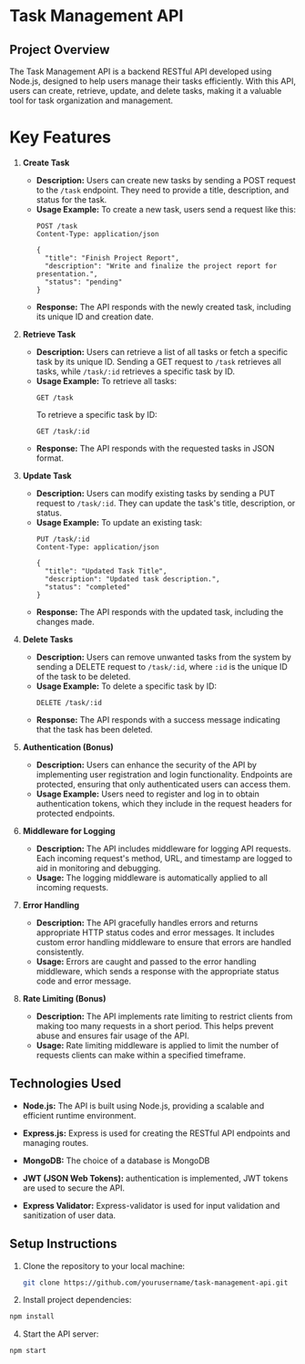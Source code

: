 # Task Management API

## Project Overview
The Task Management API is a backend RESTful API developed using Node.js, designed to help users manage their tasks efficiently. With this API, users can create, retrieve, update, and delete tasks, making it a valuable tool for task organization and management.

# Key Features

1. **Create Task**
   - **Description:** Users can create new tasks by sending a POST request to the `/task` endpoint. They need to provide a title, description, and status for the task.
   - **Usage Example:** To create a new task, users send a request like this:
     ```http
     POST /task
     Content-Type: application/json

     {
       "title": "Finish Project Report",
       "description": "Write and finalize the project report for presentation.",
       "status": "pending"
     }
     ```
   - **Response:** The API responds with the newly created task, including its unique ID and creation date.

2. **Retrieve Task**
   - **Description:** Users can retrieve a list of all tasks or fetch a specific task by its unique ID. Sending a GET request to `/task` retrieves all tasks, while `/task/:id` retrieves a specific task by ID.
   - **Usage Example:** To retrieve all tasks:
     ```http
     GET /task
     ```
     To retrieve a specific task by ID:
     ```http
     GET /task/:id
     ```
   - **Response:** The API responds with the requested tasks in JSON format.

3. **Update Task**
   - **Description:** Users can modify existing tasks by sending a PUT request to `/task/:id`. They can update the task's title, description, or status.
   - **Usage Example:** To update an existing task:
     ```http
     PUT /task/:id
     Content-Type: application/json

     {
       "title": "Updated Task Title",
       "description": "Updated task description.",
       "status": "completed"
     }
     ```
   - **Response:** The API responds with the updated task, including the changes made.

4. **Delete Tasks**
   - **Description:** Users can remove unwanted tasks from the system by sending a DELETE request to `/task/:id`, where `:id` is the unique ID of the task to be deleted.
   - **Usage Example:** To delete a specific task by ID:
     ```http
     DELETE /task/:id
     ```
   - **Response:** The API responds with a success message indicating that the task has been deleted.

5. **Authentication (Bonus)**
   - **Description:** Users can enhance the security of the API by implementing user registration and login functionality. Endpoints are protected, ensuring that only authenticated users can access them.
   - **Usage Example:** Users need to register and log in to obtain authentication tokens, which they include in the request headers for protected endpoints.

6. **Middleware for Logging**
   - **Description:** The API includes middleware for logging API requests. Each incoming request's method, URL, and timestamp are logged to aid in monitoring and debugging.
   - **Usage:** The logging middleware is automatically applied to all incoming requests.

7. **Error Handling**
   - **Description:** The API gracefully handles errors and returns appropriate HTTP status codes and error messages. It includes custom error handling middleware to ensure that errors are handled consistently.
   - **Usage:** Errors are caught and passed to the error handling middleware, which sends a response with the appropriate status code and error message.

8. **Rate Limiting (Bonus)**
   - **Description:** The API implements rate limiting to restrict clients from making too many requests in a short period. This helps prevent abuse and ensures fair usage of the API.
   - **Usage:** Rate limiting middleware is applied to limit the number of requests clients can make within a specified timeframe.


## Technologies Used
- **Node.js:** The API is built using Node.js, providing a scalable and efficient runtime environment.

- **Express.js:** Express is used for creating the RESTful API endpoints and managing routes.

- **MongoDB:** The choice of a database is MongoDB
  
- **JWT (JSON Web Tokens):**  authentication is implemented, JWT tokens are used to secure the API.

- **Express Validator:** Express-validator is used for input validation and sanitization of user data.

## Setup Instructions
1. Clone the repository to your local machine:
   ```bash
   git clone https://github.com/yourusername/task-management-api.git
    ```
2. Install project dependencies:
```bash
npm install
```
4. Start the API server:

```bash
npm start
```
